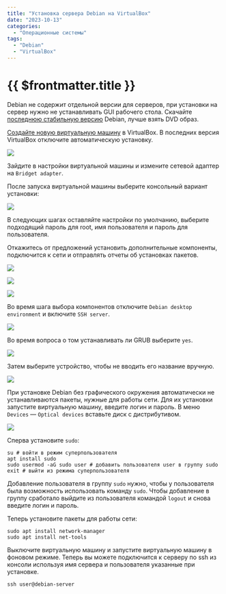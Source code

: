 ```yaml
---
title: "Установка сервера Debian на VirtualBox"
date: "2023-10-13"
categories:
  - "Операционные системы"
tags:
  - "Debian"
  - "VirtualBox"
---
```


# {{ $frontmatter.title }}

Debian не содержит отдельной версии для серверов, при установки на сервер нужно не устанавливать GUI рабочего стола. Скачайте [последнюю стабильную версию](https://www.debian.org/CD/http-ftp/#stable) Debian, лучше взять DVD образ.

[Создайте новую виртуальную машину](virtualbox-создание-и-настройка-виртуальной-м.md) в VirtualBox. В последних версия VirtualBox отключите автоматическую установку.

![](images/debian-vb/debian-01.png)

Зайдите в настройки виртуальной машины и измените сетевой адаптер на `Bridget adapter`.

После запуска виртуальной машины выберите консольный вариант установки:

![](images/debian-vb/debian-02.png)

В следующих шагах оставляйте настройки по умолчанию, выберите подходящий пароль для root, имя пользователя и пароль для пользователя.

Откажитесь от предложений установить дополнительные компоненты, подключится к сети и отправлять отчеты об установках пакетов.

![](images/debian-vb/debian-03.png)

![](images/debian-vb/debian-04.png)

![](images/debian-vb/debian-05.png)

Во время шага выбора компонентов отключите `Debian desktop environment` и включите `SSH server`.

![](images/debian-vb/debian-06.png)

Во время вопроса о том устанавливать ли GRUB выберите `yes`. 

![](images/debian-vb/debian-07.png)

Затем выберите устройство, чтобы не вводить его название вручную.

![](images/debian-vb/debian-08.png)

При установке Debian без графического окружения автоматически не устанавливаются пакеты, нужные для работы сети. Для их установки запустите виртуальную машину, введите логин и пароль. В меню `Devices` — `Optical devices` вставьте диск с дистрибутивом.

![](images/debian-vb/debian-09.png)

Сперва установите `sudo`:

```
su # войти в режим суперпользователя
apt install sudo
sudo usermod -aG sudo user # добавить пользователя user в группу sudo 
exit # выйти из режима суперпользователя
```

Добавление пользователя в группу `sudo` нужно, чтобы у пользователя была возможность использовать команду `sudo`. Чтобы добавление в группу сработало выйдите из пользователя командой `logout` и снова введите логин и пароль.

Теперь установите пакеты для работы сети:

```
sudo apt install network-manager 
sudo apt install net-tools 
```

Выключите виртуальную машину и запустите виртуальную машину в фоновом режиме. Теперь вы можете подключится к серверу по ssh из консоли используя имя сервера и пользователя указанные при установке.

```
ssh user@debian-server
```
